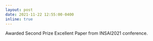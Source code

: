 ```yaml
---
layout: post
date: 2021-11-22 12:55:00-0400
inline: true
---
```


Awarded Second Prize Excellent Paper from INSAI2021 conference.
